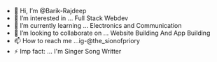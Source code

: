 - 👋 Hi, I’m @Barik-Rajdeep
- 👀 I’m interested in ... Full Stack Webdev
- 🌱 I’m currently learning ... Electronics and Communication
- 💞️ I’m looking to collaborate on ... Website Building And App Building
- 📫 How to reach me ...ig-@the_sionofpriory
- ⚡ Imp fact: ... I'm Singer Song Writter

<!---
Barik-Rajdeep/Barik-Rajdeep is a ✨ special ✨ repository because its `README.md` (this file) appears on your GitHub profile.
You can click the Preview link to take a look at your changes.
--->
